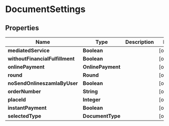 

# DocumentSettings


## Properties

| Name | Type | Description | Notes |
|------------ | ------------- | ------------- | -------------|
|**mediatedService** | **Boolean** |  |  [optional] |
|**withoutFinancialFulfillment** | **Boolean** |  |  [optional] |
|**onlinePayment** | **OnlinePayment** |  |  [optional] |
|**round** | **Round** |  |  [optional] |
|**noSendOnlineszamlaByUser** | **Boolean** |  |  [optional] |
|**orderNumber** | **String** |  |  [optional] |
|**placeId** | **Integer** |  |  [optional] |
|**instantPayment** | **Boolean** |  |  [optional] |
|**selectedType** | **DocumentType** |  |  [optional] |



